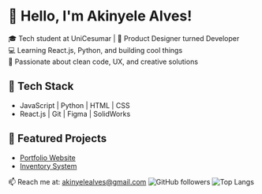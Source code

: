 # 👋 Hello, I'm Akinyele Alves!

🎓 Tech student at UniCesumar | 🎨 Product Designer turned Developer  
💻 Learning React.js, Python, and building cool things  
🚀 Passionate about clean code, UX, and creative solutions

## 🔧 Tech Stack
- JavaScript | Python | HTML | CSS
- React.js | Git | Figma | SolidWorks

## 📌 Featured Projects
- [Portfolio Website](https://github.com/akinyelealves/portfolio)
- [Inventory System](https://github.com/akinyelealves/inventory-system)

📫 Reach me at: akinyelealves@gmail.com
![GitHub followers](https://img.shields.io/github/followers/akinyelealves?style=social)
![Top Langs](https://github-readme-stats.vercel.app/api/top-langs/?username=akinyelealves&layout=compact)
